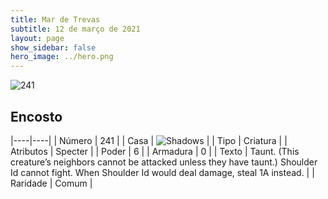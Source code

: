 ```yaml
---
title: Mar de Trevas
subtitle: 12 de março de 2021
layout: page
show_sidebar: false
hero_image: ../hero.png
---
```


![241](https://cdn.keyforgegame.com/media/card_front/pt/496_241_35MXF3FCX57C_pt.png)

## Encosto

|----|----|
| Número | 241 |
| Casa | ![Shadows](https://archonarcana.com/images/thumb/e/ee/Shadows.png/22px-Shadows.png "Sombras") |
| Tipo | Criatura |
| Atributos | Specter |
| Poder | 6 |
| Armadura | 0 |
| Texto | Taunt. (This creature’s neighbors cannot be attacked unless they have taunt.)  Shoulder Id cannot fight.  When Shoulder Id would deal damage, steal 1A instead. |
| Raridade | Comum |
